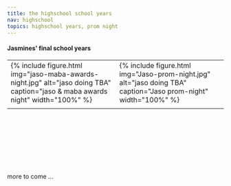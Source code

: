 ```yaml
---
title: the highschool school years
nav: highschool
topics: highschool years, prom night
---
```


#### Jasmines' final school years

<table>
 
  <tr>
    <td>{% include figure.html img="jaso-maba-awards-night.jpg" alt="jaso doing TBA" caption="jaso & maba awards night" width="100%" %}</td>
    <td>{% include figure.html img="Jaso-prom-night.jpg" alt="jaso doing TBA" caption="Jaso prom-night" width="100%" %}</td>
  </tr>
  <tr>
   <td> </td>
   <td> </td>
   <td> </td>
  </tr>
</table>

<br/><br/>
<br/><br/>  
<br/><br/>
 
 more to come ...

